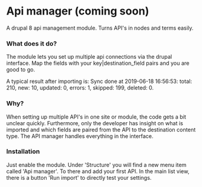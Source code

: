 # Api manager (coming soon)
A drupal 8 api management module. Turns API's in nodes and terms easily.

### What does it do?
The module lets you set up multiple api connections via the drupal interface. Map the fields with your key|destination_field pairs and you are good to go.

A typical result after importing is: Sync done at 2019-06-18 16:56:53: total: 210, new: 10, updated: 0, errors: 1, skipped: 199, deleted: 0. 

### Why? 
When setting up multiple API's in one site or module, the code gets a bit unclear quickly. Furthermore, only the developer has insight on what is imported and which fields are paired from the API to the destination content type.
The API manager handles everything in the interface.

### Installation
Just enable the module. Under 'Structure' you will find a new menu item called 'Api manager'. To there and add your first API. In the main list view, there is a button 'Run import' to directly test your settings. 